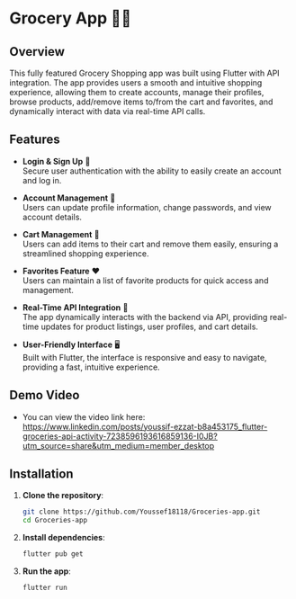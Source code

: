 # Grocery App 📱🛒

## Overview

This fully featured Grocery Shopping app was built using Flutter with API integration. The app provides users a smooth and intuitive shopping experience, allowing them to create accounts, manage their profiles, browse products, add/remove items to/from the cart and favorites, and dynamically interact with data via real-time API calls.

## Features

- **Login & Sign Up** 🔐  
  Secure user authentication with the ability to easily create an account and log in.

- **Account Management** 👤  
  Users can update profile information, change passwords, and view account details.

- **Cart Management** 🛒  
  Users can add items to their cart and remove them easily, ensuring a streamlined shopping experience.

- **Favorites Feature** ❤️  
  Users can maintain a list of favorite products for quick access and management.

- **Real-Time API Integration** 🔄  
  The app dynamically interacts with the backend via API, providing real-time updates for product listings, user profiles, and cart details.

- **User-Friendly Interface** 🖥️  
  Built with Flutter, the interface is responsive and easy to navigate, providing a fast, intuitive experience.

## Demo Video

- You can view the video link here: https://www.linkedin.com/posts/youssif-ezzat-b8a453175_flutter-groceries-api-activity-7238596193616859136-I0JB?utm_source=share&utm_medium=member_desktop

## Installation

1. **Clone the repository**:
   ```bash
   git clone https://github.com/Youssef18118/Groceries-app.git
   cd Groceries-app
   ```
2. **Install dependencies**:
    ```bash
   flutter pub get
    ```
3. **Run the app**:
    ```bash
    flutter run
    ```
